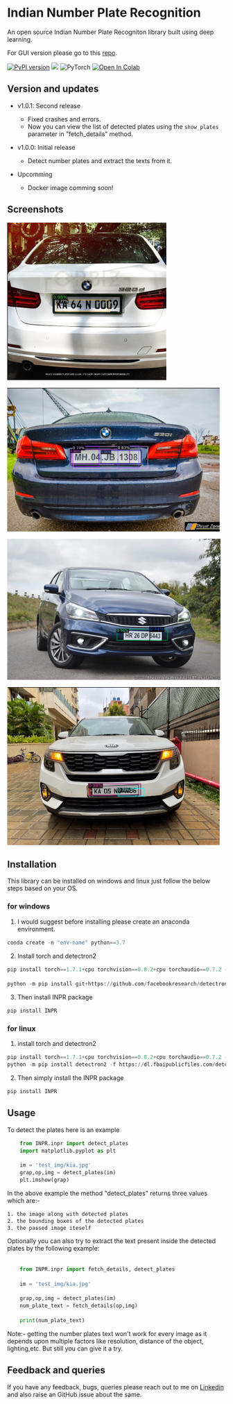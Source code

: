 
# Indian Number Plate Recognition

An open source Indian Number Plate Recogniton library built using deep learning.

For GUI version please go to this [repo](https://github.com/patrickn699/Indian-Number-Plate-Extraction).

[![PyPI version](https://badge.fury.io/py/INPR.svg)](https://badge.fury.io/py/INPR)
![](https://img.shields.io/badge/Python-FFD43B?style=for-the-badge&logo=python&logoColor=darkgreen)
![PyTorch](https://img.shields.io/badge/PyTorch-%23EE4C2C.svg?style=for-the-badge&logo=PyTorch&logoColor=white)
[![Open In Colab](https://colab.research.google.com/assets/colab-badge.svg)](https://colab.research.google.com/github/patrickn699/INPR/blob/main/INPR.ipynb)










## Version and updates

* v1.0.1: Second release
    * Fixed crashes and errors.
    * Now you can view the list of detected plates using the `show_plates` parameter in "fetch_details" method.

* v1.0.0: Initial release
    * Detect number plates and extract the texts from it.

* Upcomming
    * Docker image comming soon!





## Screenshots

![App Screenshot 1](https://github.com/patrickn699/INPR/blob/main/test_img/p1.png?raw=true)

![App Screenshot 1](https://github.com/patrickn699/INPR/blob/main/test_img/p2.png?raw=true)

![App Screenshot 1](https://github.com/patrickn699/INPR/blob/main/test_img/p3.png?raw=true)

![App Screenshot 1](https://github.com/patrickn699/INPR/blob/main/test_img/p4.png?raw=true)


## Installation

This library can be installed on windows and linux just follow the below steps based on your OS.

### for windows

1. I would suggest before installing please create an anaconda environment.

```python
conda create -n "env-name" python==3.7

```

2. Install torch and detectron2

```python
pip install torch==1.7.1+cpu torchvision==0.8.2+cpu torchaudio==0.7.2 -f https://download.pytorch.org/whl/torch_stable.html

python -m pip install git+https://github.com/facebookresearch/detectron2.git

```

3. Then install INPR package

```python
pip install INPR

```

### for linux

1. install torch and detectron2

```python
pip install torch==1.7.1+cpu torchvision==0.8.2+cpu torchaudio==0.7.2 -f https://download.pytorch.org/whl/torch_stable.html
python -m pip install detectron2 -f https://dl.fbaipublicfiles.com/detectron2/wheels/cpu/torch1.7/index.html
```

2. Then simply install the INPR package

```python
pip install INPR

```



## Usage

To detect the plates here is an example

```python
    from INPR.inpr import detect_plates
    import matplotlib.pyplot as plt

    im = 'test_img/kia.jpg'
    grap,op,img = detect_plates(im)
    plt.imshow(grap)

```

In the above example the method "detect_plates" returns three
values which are:-

    1. the image along with detected plates
    2. the bounding boxes of the detected plates
    3. the passed image iteself

Optionally you can also try to extract the text present inside the detected plates by the following example:

```python

    from INPR.inpr import fetch_details, detect_plates

    im = 'test_img/kia.jpg'

    grap,op,img = detect_plates(im)
    num_plate_text = fetch_details(op,img)
    
    print(num_plate_text)   

```

Note:- getting the number plates text won't work for every image as it depends upon multiple factors like resolution,  distance of the object, lighting,etc. But still you can give it a try.






## Feedback and queries

If you have any feedback, bugs, queries please reach out to me on [Linkedin](https://www.linkedin.com/in/prathmesh-patil-b151051a3) and also raise an GitHub issue about the same.

  

